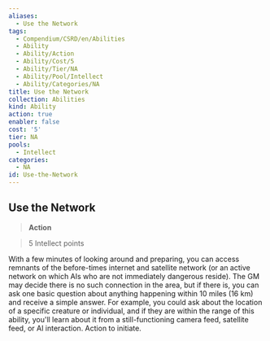 ```yaml
---
aliases:
  - Use the Network
tags:
  - Compendium/CSRD/en/Abilities
  - Ability
  - Ability/Action
  - Ability/Cost/5
  - Ability/Tier/NA
  - Ability/Pool/Intellect
  - Ability/Categories/NA
title: Use the Network
collection: Abilities
kind: Ability
action: true
enabler: false
cost: '5'
tier: NA
pools:
  - Intellect
categories:
  - NA
id: Use-the-Network
---
```

## Use the Network    
>**Action**    
>5 Intellect points  
    
With a few minutes of looking around and preparing, you can access remnants of the before-times internet and satellite network (or an active network on which AIs who are not immediately dangerous reside). The GM may decide there is no such connection in the area, but if there is, you can ask one basic question about anything happening within 10 miles (16 km) and receive a simple answer. For example, you could ask about the location of a specific creature or individual, and if they are within the range of this ability, you'll learn about it from a still-functioning camera feed, satellite feed, or AI interaction. Action to initiate.
